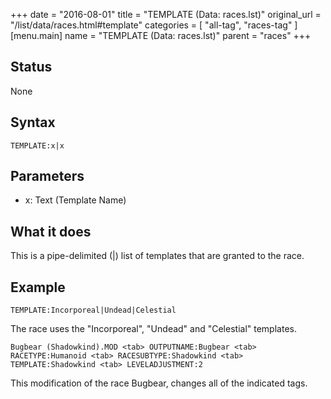+++
date = "2016-08-01"
title = "TEMPLATE (Data: races.lst)"
original_url = "/list/data/races.html#template"
categories = [ "all-tag", "races-tag" ]
[menu.main]
    name = "TEMPLATE (Data: races.lst)"
    parent = "races"
+++

## Status

None

## Syntax

`TEMPLATE:x|x`

## Parameters

-   x: Text (Template Name)



What it does
------------

This is a pipe-delimited (|) list of templates that are granted to the
race.

Example
-------

`TEMPLATE:Incorporeal|Undead|Celestial`

The race uses the "Incorporeal", "Undead" and "Celestial" templates.

`Bugbear (Shadowkind).MOD <tab> OUTPUTNAME:Bugbear <tab> RACETYPE:Humanoid <tab> RACESUBTYPE:Shadowkind <tab> TEMPLATE:Shadowkind <tab> LEVELADJUSTMENT:2`

This modification of the race Bugbear, changes all of the indicated
tags.

